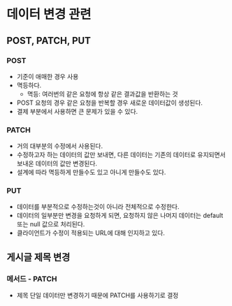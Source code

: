 # 데이터 변경 관련

## POST, PATCH, PUT

### POST
- 기준이 애매한 경우 사용
- 멱등하다.
    - 멱등: 여러번의 같은 요청에 항상 같은 결과값을 반환하는 것
- POST 요청의 경우 같은 요청을 반복할 경우 새로운 데이터값이 생성된다.
- 결제 부분에서 사용하면 큰 문제가 있을 수 있다.

### PATCH
- 거의 대부분의 수정에서 사용된다.
- 수정하고자 하는 데이터의 값만 보내면, 다른 데이터는 기존의 데이터로 유지되면서 보내온 데이터의 값만 변경된다.
- 설계에 따라 멱등하게 만들수도 있고 아니게 만들수도 있다.

### PUT
- 데이터를 부분적으로 수정하는것이 아니라 전체적으로 수정한다.
- 데이터의 일부분만 변경을 요청하게 되면, 요청하지 않은 나머지 데이터는 default 또는 null 값으로 처리된다.
- 클라이언트가 수정이 적용되는 URL에 대해 인지하고 있다.

## 게시글 제목 변경

### 메서드 - PATCH
- 제목 단일 데이터만 변경하기 때문에 PATCH를 사용하기로 결정